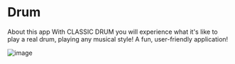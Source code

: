 # Drum
About this app
With CLASSIC DRUM you will experience what it's like to play a real drum, playing any musical style! A fun, user-friendly application!

![image](https://user-images.githubusercontent.com/112110383/197387380-b4c5f107-f64b-4ab5-9221-014840be9a38.png)
